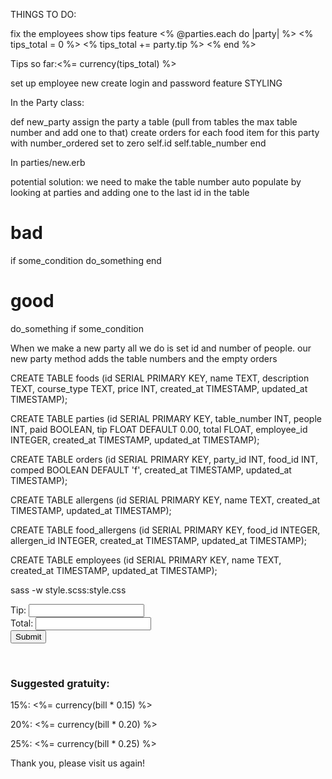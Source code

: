 THINGS TO DO:

fix the employees show tips feature
   <% @parties.each do |party| %>
      <% tips_total = 0 %>
      <% tips_total += party.tip %>
      <% end %>
    <p>Tips so far:<%= currency(tips_total) %></p>

set up employee new
create login and password feature
STYLING






In the Party class:  

  def new_party
    assign the party a table (pull from tables the max table number and add one to that)
    create orders for each food item for this party with number_ordered set to zero
    self.id
    self.table_number
  end


In parties/new.erb

potential solution:
we need to make the table number auto populate by looking at parties and adding one to the last id in the table

  # bad
  if some_condition
    do_something
  end

  # good
  do_something if some_condition


When we make a new party all we do is set id and number of people.  our new party method adds the table numbers and the empty orders


CREATE TABLE foods 
(id SERIAL PRIMARY KEY, name TEXT, description TEXT, course_type TEXT, price INT, created_at TIMESTAMP, updated_at TIMESTAMP);

CREATE TABLE parties
(id SERIAL PRIMARY KEY, table_number INT, people INT, paid BOOLEAN, tip FLOAT DEFAULT 0.00, total FLOAT, employee_id INTEGER, created_at TIMESTAMP, updated_at TIMESTAMP);

CREATE TABLE orders
(id SERIAL PRIMARY KEY, party_id INT, food_id INT, comped BOOLEAN DEFAULT 'f', created_at TIMESTAMP, updated_at TIMESTAMP);

CREATE TABLE allergens
(id SERIAL PRIMARY KEY, name TEXT, created_at TIMESTAMP, updated_at TIMESTAMP);

CREATE TABLE food_allergens
(id SERIAL PRIMARY KEY, food_id INTEGER, allergen_id INTEGER, created_at TIMESTAMP, updated_at TIMESTAMP);

CREATE TABLE employees
(id SERIAL PRIMARY KEY, name TEXT, created_at TIMESTAMP, updated_at TIMESTAMP);

sass -w style.scss:style.css

<input type="hidden" name="party[paid]" value="true">

<form action="/parties/<%= party.id %>/closeout" method="post">
<label for="tip">Tip: </label>
<input id="tip" type="integer" name='party[tip]'><br>
<label for="total">Total: </label>
<input id="total" type="integer" name='party[total]'><br>

<input type="hidden" name="party[paid]" value="true">
<input type="submit">
<input type="hidden" name="_method" value="PATCH">
</form>
<br> 

<h3>Suggested gratuity:</h3>
<p>15%: <%= currency(bill * 0.15) %> </p>
<p>20%: <%= currency(bill * 0.20) %> </p>
<p>25%: <%= currency(bill * 0.25) %> </p>
<p>Thank you, please visit us again!</p>

